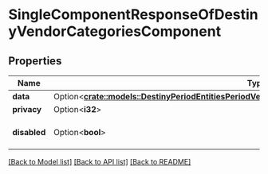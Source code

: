 # SingleComponentResponseOfDestinyVendorCategoriesComponent

## Properties

Name | Type | Description | Notes
------------ | ------------- | ------------- | -------------
**data** | Option<[**crate::models::DestinyPeriodEntitiesPeriodVendorsPeriodDestinyVendorCategoriesComponent**](Destiny.Entities.Vendors.DestinyVendorCategoriesComponent.md)> |  | [optional]
**privacy** | Option<**i32**> |  | [optional]
**disabled** | Option<**bool**> | If true, this component is disabled. | [optional]

[[Back to Model list]](../README.md#documentation-for-models) [[Back to API list]](../README.md#documentation-for-api-endpoints) [[Back to README]](../README.md)


